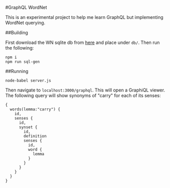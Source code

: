 #GraphQL WordNet

This is an experimental project to help me learn GraphQL but implementing WordNet querying.

##Building

First download the WN sqlite db from [here](https://downloads.sourceforge.net/project/wnsql/wnsql3/mysql/3.1/mysql-3.0.0-31-wn-31.zip?r=https%3A%2F%2Fsourceforge.net%2Fprojects%2Fwnsql%2Ffiles%2Fwnsql3%2Fsqlite%2F3.1%2F&ts=1485637843&use_mirror=freefr) and place under `db/`. Then run the following:

    npm i
    npm run sql-gen

##Running

    node-babel server.js

Then navigate to `localhost:3000/graphql`. This will open a GraphiQL viewer. The following query will show synonyms of "carry" for each of its senses:

    {
      words(lemma:"carry") {
        id,
        senses {
          id,
          synset {
            id,
            definition
            senses {
              id,
              word {
                lemma
              }
            }
          }
        }
      }
    }

